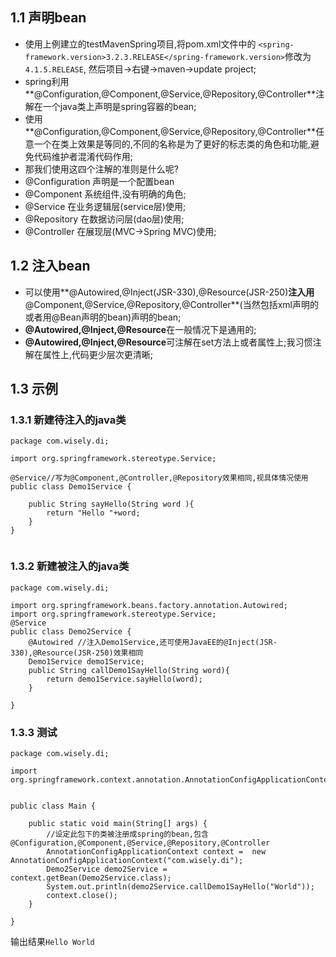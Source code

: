 ## 1.1 声明bean
- 使用上例建立的testMavenSpring项目,将pom.xml文件中的
`<spring-framework.version>3.2.3.RELEASE</spring-framework.version>`修改为`4.1.5.RELEASE`,
然后项目->右键->maven->update project;
- spring利用**@Configuration,@Component,@Service,@Repository,@Controller**注解在一个java类上声明是spring容器的bean;
- 使用**@Configuration,@Component,@Service,@Repository,@Controller**任意一个在类上效果是等同的,不同的名称是为了更好的标志类的角色和功能,避免代码维护者混淆代码作用;
- 那我们使用这四个注解的准则是什么呢?
 - @Configuration 声明是一个配置bean
 - @Component 系统组件,没有明确的角色;
 - @Service 在业务逻辑层(service层)使用;
 - @Repository 在数据访问层(dao层)使用;
 - @Controller 在展现层(MVC->Spring MVC)使用;

## 1.2 注入bean
- 可以使用**@Autowired,@Inject(JSR-330),@Resource(JSR-250)**注入用**@Component,@Service,@Repository,@Controller**(当然包括xml声明的或者用@Bean声明的bean)声明的bean;
- **@Autowired,@Inject,@Resource**在一般情况下是通用的;
- **@Autowired,@Inject,@Resource**可注解在set方法上或者属性上;我习惯注解在属性上,代码更少层次更清晰;

## 1.3 示例

### 1.3.1 新建待注入的java类
```
package com.wisely.di;

import org.springframework.stereotype.Service;

@Service//写为@Component,@Controller,@Repository效果相同,视具体情况使用
public class Demo1Service {

	public String sayHello(String word ){
		return "Hello "+word;
	}
}


```

### 1.3.2 新建被注入的java类
```
package com.wisely.di;

import org.springframework.beans.factory.annotation.Autowired;
import org.springframework.stereotype.Service;
@Service
public class Demo2Service {
	@Autowired //注入Demo1Service,还可使用JavaEE的@Inject(JSR-330),@Resource(JSR-250)效果相同
	Demo1Service demo1Service;
	public String callDemo1SayHello(String word){
		return demo1Service.sayHello(word);
	}

}

```

### 1.3.3 测试
```
package com.wisely.di;

import org.springframework.context.annotation.AnnotationConfigApplicationContext;


public class Main {

	public static void main(String[] args) {
		//设定此包下的类被注册成spring的bean,包含@Configuration,@Component,@Service,@Repository,@Controller
		AnnotationConfigApplicationContext context =  new AnnotationConfigApplicationContext("com.wisely.di");
		Demo2Service demo2Service = context.getBean(Demo2Service.class);
		System.out.println(demo2Service.callDemo1SayHello("World"));
		context.close();
	}

}

```

输出结果`Hello World`